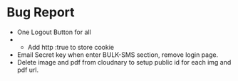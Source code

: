 # Bug Report
* One Logout Button for all
* * Add http :true to store cookie
* Email Secret key when enter BULK-SMS section, remove login page.
* Delete image and pdf from cloudnary to setup public id for each img and pdf url.